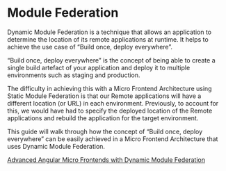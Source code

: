 # Module Federation

Dynamic Module Federation is a technique that allows an application to determine the location of its remote applications at runtime. It helps to achieve the use case of “Build once, deploy everywhere”.

“Build once, deploy everywhere” is the concept of being able to create a single build artefact of your application and deploy it to multiple environments such as staging and production.

The difficulty in achieving this with a Micro Frontend Architecture using Static Module Federation is that our Remote applications will have a different location (or URL) in each environment. Previously, to account for this, we would have had to specify the deployed location of the Remote applications and rebuild the application for the target environment.

This guide will walk through how the concept of “Build once, deploy everywhere” can be easily achieved in a Micro Frontend Architecture that uses Dynamic Module Federation.

[Advanced Angular Micro Frontends with Dynamic Module Federation](https://nx.dev/recipes/module-federation/dynamic-module-federation-with-angular)